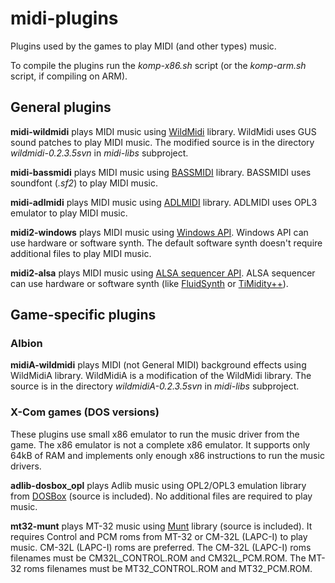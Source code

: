 # midi-plugins

Plugins used by the games to play MIDI (and other types) music.

To compile the plugins run the *komp-x86.sh* script (or the *komp-arm.sh* script, if compiling on ARM).

## General plugins

**midi-wildmidi** plays MIDI music using [WildMidi](https://sourceforge.net/projects/wildmidi/ "WildMidi Midi Library and Player") library. WildMidi uses GUS sound patches to play MIDI music. The modified source is in the directory *wildmidi-0.2.3.5svn* in *midi-libs* subproject.

**midi-bassmidi** plays MIDI music using [BASSMIDI](http://www.un4seen.com/bass.html "BASS audio library") library. BASSMIDI uses soundfont (*.sf2*) to play MIDI music.

**midi-adlmidi** plays MIDI music using [ADLMIDI](https://github.com/Wohlstand/libADLMIDI/ "A MIDI play library with OPL3 (YMF262) emulator") library. ADLMIDI uses OPL3 emulator to play MIDI music.

**midi2-windows** plays MIDI music using [Windows API](https://msdn.microsoft.com/en-us/library/vs/alm/dd757277\(v=vs.85\).aspx "MIDI Reference"). Windows API can use hardware or software synth. The default software synth doesn't require additional files to play MIDI music.

**midi2-alsa** plays MIDI music using [ALSA sequencer API](http://www.alsa-project.org/alsa-doc/alsa-lib/group___sequencer.html "MIDI Sequencer"). ALSA sequencer can use hardware or software synth (like [FluidSynth](http://www.fluidsynth.org/ "A SoundFont Synthesizer") or [TiMidity++](http://timidity.sourceforge.net/ "TiMidity++")).

## Game-specific plugins

### Albion

**midiA-wildmidi** plays MIDI (not General MIDI) background effects using WildMidiA library. WildMidiA is a modification of the WildMidi library. The source is in the directory *wildmidiA-0.2.3.5svn* in *midi-libs* subproject.

### X-Com games (DOS versions)

These plugins use small x86 emulator to run the music driver from the game. The x86 emulator is not a complete x86 emulator. It supports only 64kB of RAM and implements only enough x86 instructions to run the music drivers.

**adlib-dosbox_opl** plays Adlib music using OPL2/OPL3 emulation library from [DOSBox](http://www.dosbox.com/ "DOS-emulator") (source is included). No additional files are required to play music.

**mt32-munt** plays MT-32 music using [Munt](http://munt.sourceforge.net/ "multi-platform software synthesiser") library (source is included). It requires Control and PCM roms from MT-32 or CM-32L (LAPC-I) to play music. CM-32L (LAPC-I) roms are preferred. The CM-32L (LAPC-I) roms filenames must be CM32L_CONTROL.ROM and CM32L_PCM.ROM. The MT-32 roms filenames must be MT32_CONTROL.ROM and MT32_PCM.ROM.

